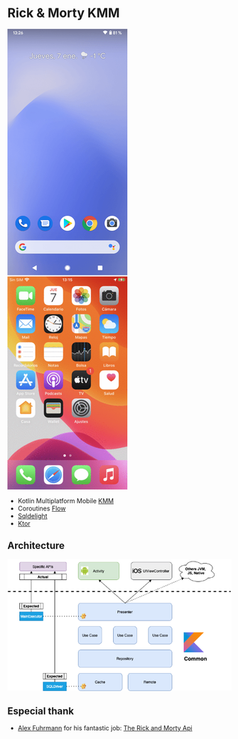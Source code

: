 # Rick & Morty KMM

![](./android.gif)
![](./ios.gif)

* Kotlin Multiplatform Mobile [KMM]
* Coroutines [Flow]
* [Sqldelight]
* [Ktor]

## Architecture

![alt text](./kmm.png)

## Especial thank

* [Alex Fuhrmann] for his fantastic job: [The Rick and Morty Api]


[KMM]: https://kotlinlang.org/lp/mobile/
[Flow]: https://github.com/Kotlin/kotlinx.coroutines
[Sqldelight]: https://cashapp.github.io/sqldelight/
[Ktor]: https://ktor.io/
[The Rick and Morty Api]: https://rickandmortyapi.com/
[Alex Fuhrmann]: https://axelfuhrmann.com/